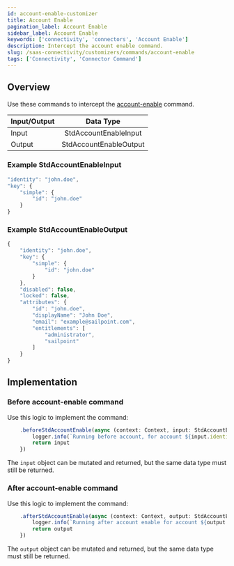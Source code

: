```yaml
---
id: account-enable-customizer
title: Account Enable
pagination_label: Account Enable
sidebar_label: Account Enable
keywords: ['connectivity', 'connectors', 'Account Enable']
description: Intercept the account enable command.
slug: /saas-connectivity/customizers/commands/account-enable
tags: ['Connectivity', 'Connector Command']
---
```


## Overview

Use these commands to intercept the [account-enable](../../commands/account-enable) command.


| Input/Output    |        Data Type        |
| :-------------- | :---------------------: |
| Input           |  StdAccountEnableInput  |
| Output          |  StdAccountEnableOutput |

### Example StdAccountEnableInput

```javascript
"identity": "john.doe",
"key": {
    "simple": {
        "id": "john.doe"
    }
}
```

### Example StdAccountEnableOutput

```javascript
{
    "identity": "john.doe",
    "key": {
        "simple": {
            "id": "john.doe"
        }
    },
    "disabled": false,
    "locked": false,
    "attributes": {
        "id": "john.doe",
        "displayName": "John Doe",
        "email": "example@sailpoint.com",
        "entitlements": [
            "administrator",
            "sailpoint"
        ]
    }
}
```
## Implementation

### Before account-enable command

Use this logic to implement the command: 

```javascript
    .beforeStdAccountEnable(async (context: Context, input: StdAccountEnableInput) => {
        logger.info(`Running before account, for account ${input.identity}`)
        return input
    })
```
The `input` object can be mutated and returned, but the same data type must still be returned.

### After account-enable command

Use this logic to implement the command: 

```javascript
    .afterStdAccountEnable(async (context: Context, output: StdAccountEnableOutput) => {
        logger.info(`Running after account enable for account ${output.identity}`)
        return output
    })
```
The `output` object can be mutated and returned, but the same data type must still be returned.